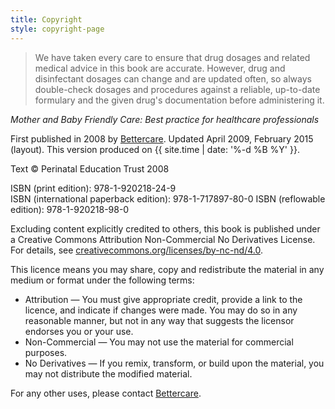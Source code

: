 ```yaml
---
title: Copyright
style: copyright-page
---
```


> We have taken every care to ensure that drug dosages and related medical advice in this book are accurate. However, drug and disinfectant dosages can change and are updated often, so always double-check dosages and procedures against a reliable, up-to-date formulary and the given drug's documentation before administering it.

*Mother and Baby Friendly Care: Best practice for healthcare professionals*

First published in 2008 by [Bettercare](http://bettercare.co.za). Updated April 2009, February 2015 (layout). This version produced on {{ site.time | date: '%-d %B %Y' }}.

Text © Perinatal Education Trust 2008

ISBN (print edition): 978-1-920218-24-9  
ISBN (international paperback edition): 978-1-717897-80-0
ISBN (reflowable edition): 978-1-920218-98-0

Excluding content explicitly credited to others, this book is published under a Creative Commons Attribution Non-Commercial No Derivatives License. For details, see [creativecommons.org/licenses/by-nc-nd/4.0](http://creativecommons.org/licenses/by-nc-nd/4.0/).

This licence means you may share, copy and redistribute the material in any medium or format under the following terms:

* Attribution — You must give appropriate credit, provide a link to the licence, and indicate if changes were made. You may do so in any reasonable manner, but not in any way that suggests the licensor endorses you or your use.
* Non-Commercial — You may not use the material for commercial purposes.
* No Derivatives — If you remix, transform, or build upon the material, you may not distribute the modified material.

For any other uses, please contact [Bettercare](http://bettercare.co.za).
